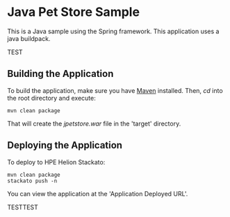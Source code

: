 Java Pet Store Sample
=============

This is a Java sample using the Spring framework. This application uses a java
buildpack.

TEST

Building the Application
------------------------

To build the application, make sure you have [Maven](http://maven.apache.org/ "Maven") installed.
Then, *cd* into the root directory and execute:

	mvn clean package

That will create the *jpetstore.war* file in the 'target' directory.

Deploying the Application
-------------------------

To deploy to HPE Helion Stackato:

    mvn clean package 
    stackato push -n

You can view the application at the 'Application Deployed URL'.

TESTTEST

